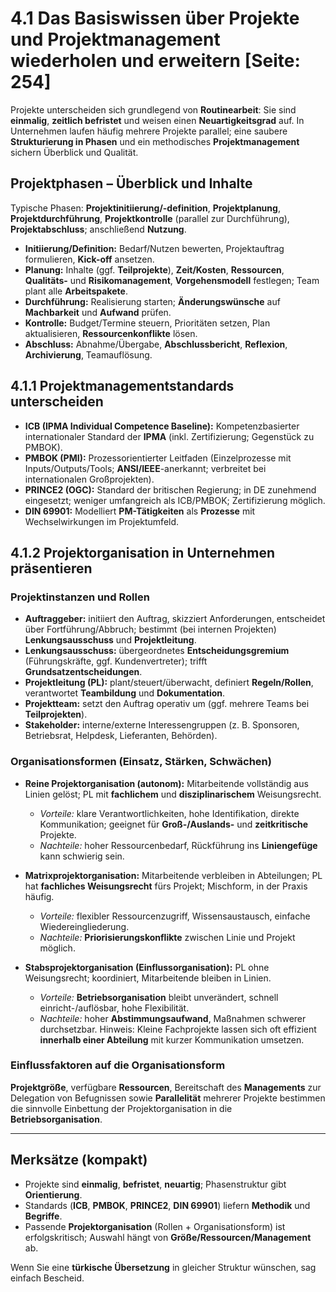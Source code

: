 # 4.1 Das Basiswissen über Projekte und Projektmanagement wiederholen und erweitern [Seite: 254]

Projekte unterscheiden sich grundlegend von **Routinearbeit**: Sie sind **einmalig**, **zeitlich befristet** und weisen einen **Neuartigkeitsgrad** auf. In Unternehmen laufen häufig mehrere Projekte parallel; eine saubere **Strukturierung in Phasen** und ein methodisches **Projektmanagement** sichern Überblick und Qualität. 

## Projektphasen – Überblick und Inhalte

Typische Phasen: **Projektinitiierung/-definition**, **Projektplanung**, **Projektdurchführung**, **Projektkontrolle** (parallel zur Durchführung), **Projektabschluss**; anschließend **Nutzung**.

* **Initiierung/Definition:** Bedarf/Nutzen bewerten, Projektauftrag formulieren, **Kick-off** ansetzen.
* **Planung:** Inhalte (ggf. **Teilprojekte**), **Zeit/Kosten**, **Ressourcen**, **Qualitäts-** und **Risikomanagement**, **Vorgehensmodell** festlegen; Team plant alle **Arbeitspakete**.
* **Durchführung:** Realisierung starten; **Änderungswünsche** auf **Machbarkeit** und **Aufwand** prüfen.
* **Kontrolle:** Budget/Termine steuern, Prioritäten setzen, Plan aktualisieren, **Ressourcenkonflikte** lösen.
* **Abschluss:** Abnahme/Übergabe, **Abschlussbericht**, **Reflexion**, **Archivierung**, Teamauflösung.

## 4.1.1 Projektmanagementstandards unterscheiden

* **ICB (IPMA Individual Competence Baseline):** Kompetenzbasierter internationaler Standard der **IPMA** (inkl. Zertifizierung; Gegenstück zu PMBOK).
* **PMBOK (PMI):** Prozessorientierter Leitfaden (Einzelprozesse mit Inputs/Outputs/Tools; **ANSI/IEEE**-anerkannt; verbreitet bei internationalen Großprojekten).
* **PRINCE2 (OGC):** Standard der britischen Regierung; in DE zunehmend eingesetzt; weniger umfangreich als ICB/PMBOK; Zertifizierung möglich.
* **DIN 69901:** Modelliert **PM-Tätigkeiten** als **Prozesse** mit Wechselwirkungen im Projektumfeld.

## 4.1.2 Projektorganisation in Unternehmen präsentieren

### Projektinstanzen und Rollen

* **Auftraggeber:** initiiert den Auftrag, skizziert Anforderungen, entscheidet über Fortführung/Abbruch; bestimmt (bei internen Projekten) **Lenkungsausschuss** und **Projektleitung**.
* **Lenkungsausschuss:** übergeordnetes **Entscheidungsgremium** (Führungskräfte, ggf. Kundenvertreter); trifft **Grundsatzentscheidungen**.
* **Projektleitung (PL):** plant/steuert/überwacht, definiert **Regeln/Rollen**, verantwortet **Teambildung** und **Dokumentation**.
* **Projektteam:** setzt den Auftrag operativ um (ggf. mehrere Teams bei **Teilprojekten**).
* **Stakeholder:** interne/externe Interessengruppen (z. B. Sponsoren, Betriebsrat, Helpdesk, Lieferanten, Behörden).

### Organisationsformen (Einsatz, Stärken, Schwächen)

* **Reine Projektorganisation (autonom):** Mitarbeitende vollständig aus Linien gelöst; PL mit **fachlichem** und **disziplinarischem** Weisungsrecht.

  * *Vorteile:* klare Verantwortlichkeiten, hohe Identifikation, direkte Kommunikation; geeignet für **Groß-/Auslands-** und **zeitkritische** Projekte.
  * *Nachteile:* hoher Ressourcenbedarf, Rückführung ins **Liniengefüge** kann schwierig sein.
* **Matrixprojektorganisation:** Mitarbeitende verbleiben in Abteilungen; PL hat **fachliches Weisungsrecht** fürs Projekt; Mischform, in der Praxis häufig.

  * *Vorteile:* flexibler Ressourcenzugriff, Wissensaustausch, einfache Wiedereingliederung.
  * *Nachteile:* **Priorisierungskonflikte** zwischen Linie und Projekt möglich.
* **Stabsprojektorganisation (Einflussorganisation):** PL ohne Weisungsrecht; koordiniert, Mitarbeitende bleiben in Linien.

  * *Vorteile:* **Betriebsorganisation** bleibt unverändert, schnell einricht-/auflösbar, hohe Flexibilität.
  * *Nachteile:* hoher **Abstimmungsaufwand**, Maßnahmen schwerer durchsetzbar.
    Hinweis: Kleine Fachprojekte lassen sich oft effizient **innerhalb einer Abteilung** mit kurzer Kommunikation umsetzen.

### Einflussfaktoren auf die Organisationsform

**Projektgröße**, verfügbare **Ressourcen**, Bereitschaft des **Managements** zur Delegation von Befugnissen sowie **Parallelität** mehrerer Projekte bestimmen die sinnvolle Einbettung der Projektorganisation in die **Betriebsorganisation**. 

---

## Merksätze (kompakt)

* Projekte sind **einmalig**, **befristet**, **neuartig**; Phasenstruktur gibt **Orientierung**. 
* Standards (**ICB**, **PMBOK**, **PRINCE2**, **DIN 69901**) liefern **Methodik** und **Begriffe**. 
* Passende **Projektorganisation** (Rollen + Organisationsform) ist erfolgskritisch; Auswahl hängt von **Größe/Ressourcen/Management** ab.

Wenn Sie eine **türkische Übersetzung** in gleicher Struktur wünschen, sag einfach Bescheid.
